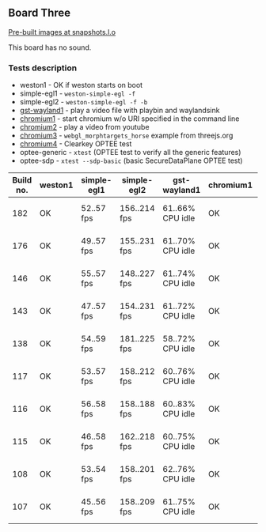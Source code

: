 ## Board Three
[Pre-built images at snapshots.l.o](http://snapshots.linaro.org/openembedded/pre-built/lhg/morty/hikey/rpb-wayland/latest/)

This board has no sound.

### Tests description
* weston1 - OK if weston starts on boot
* simple-egl1 - `weston-simple-egl -f`
* simple-egl2 - `weston-simple-egl -f -b`
* [gst-wayland1](gst-wayland1.md) - play a video file with playbin and waylandsink
* [chromium1](chromium1.md) - start chromium w/o URI specified in the command line
* [chromium2](chromium2.md) - play a video from youtube
* [chromium3](chromium3.md) - `webgl_morphtargets_horse` example from threejs.org
* [chromium4](chromium4.md) - Clearkey OPTEE test
* optee-generic - `xtest` (OPTEE test to verify all the generic features)
* optee-sdp - `xtest --sdp-basic` (basic SecureDataPlane OPTEE test)

| Build no. | weston1 | simple-egl1 | simple-egl2 | gst-wayland1 | chromium1 | chromium2 | chromium3 | chromium4 | optee-generic | optee-sdp |
| --- | --- | --- | --- | --- | --- | --- | --- | --- | --- | --- |
| 182 | OK | 52..57 fps | 156..214 fps | 61..66% CPU idle | OK | 48..73% CPU idle | 51..59 fps, 77..82% CPU idle | OK | OK | OK |
| 176 | OK | 49..57 fps | 155..231 fps | 61..70% CPU idle | OK | 43..69% CPU idle | 51..58 fps, 78..82% CPU idle | OK | OK | OK |
| 146 | OK | 55..57 fps | 148..227 fps | 61..74% CPU idle | OK | 47..68% CPU idle | 48..56 fps, 74..81% CPU idle | OK | OK | OK |
| 143 | OK | 47..57 fps | 154..231 fps | 61..72% CPU idle | OK | 45..73% CPU idle | 48..55 fps, 75..82% CPU idle | OK | OK | OK |
| 138 | OK | 54..59 fps | 181..225 fps | 58..72% CPU idle | OK | 62..80% CPU idle | 48..58 fps, 75..81% CPU idle | OK | OK | OK |
| 117 | OK | 53..57 fps | 158..212 fps | 60..76% CPU idle | OK | 62..74% CPU idle | 50..57 fps, 76..81% CPU idle | OK | OK | OK |
| 116 | OK | 56..58 fps | 158..188 fps | 60..83% CPU idle | OK | 60..74% CPU idle | 51..57 fps, 72..81% CPU idle | OK | OK | OK |
| 115 | OK | 46..58 fps | 162..218 fps | 60..75% CPU idle | OK | 63..73% CPU idle | 49..59 fps, 76..81% CPU idle | OK | OK | OK |
| 108 | OK | 53..54 fps | 158..201 fps | 62..76% CPU idle | OK | 55..73% CPU idle | 50..56 fps, 75..82% CPU idle | OK | OK | OK |
| 107 | OK | 45..56 fps | 158..209 fps | 61..75% CPU idle | OK | 61..73% CPU idle | 49..56 fps, 78..82% CPU idle | OK | OK | OK |
